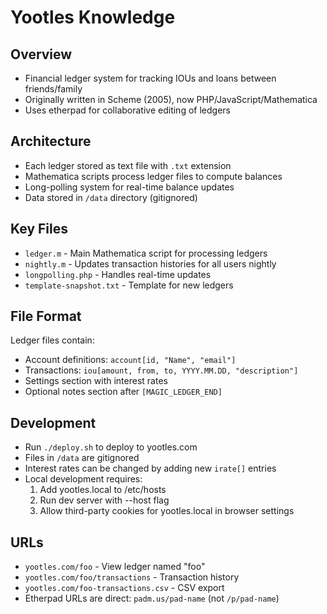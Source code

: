 # Yootles Knowledge

## Overview
- Financial ledger system for tracking IOUs and loans between friends/family
- Originally written in Scheme (2005), now PHP/JavaScript/Mathematica
- Uses etherpad for collaborative editing of ledgers

## Architecture
- Each ledger stored as text file with `.txt` extension
- Mathematica scripts process ledger files to compute balances
- Long-polling system for real-time balance updates
- Data stored in `/data` directory (gitignored)

## Key Files
- `ledger.m` - Main Mathematica script for processing ledgers
- `nightly.m` - Updates transaction histories for all users nightly
- `longpolling.php` - Handles real-time updates
- `template-snapshot.txt` - Template for new ledgers

## File Format
Ledger files contain:
- Account definitions: `account[id, "Name", "email"]`
- Transactions: `iou[amount, from, to, YYYY.MM.DD, "description"]` 
- Settings section with interest rates
- Optional notes section after `[MAGIC_LEDGER_END]`

## Development
- Run `./deploy.sh` to deploy to yootles.com
- Files in `/data` are gitignored
- Interest rates can be changed by adding new `irate[]` entries
- Local development requires:
  1. Add yootles.local to /etc/hosts
  2. Run dev server with --host flag
  3. Allow third-party cookies for yootles.local in browser settings

## URLs
- `yootles.com/foo` - View ledger named "foo"
- `yootles.com/foo/transactions` - Transaction history
- `yootles.com/foo-transactions.csv` - CSV export
- Etherpad URLs are direct: `padm.us/pad-name` (not `/p/pad-name`)
